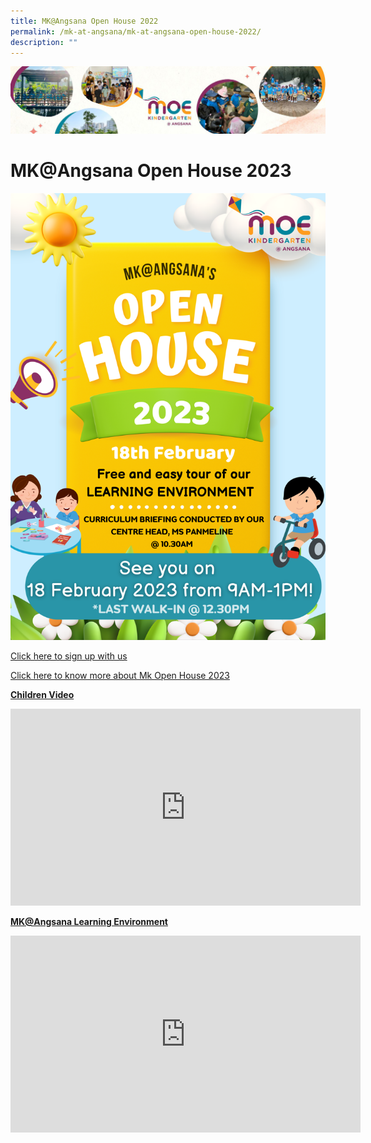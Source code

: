 ```yaml
---
title: MK@Angsana Open House 2022
permalink: /mk-at-angsana/mk-at-angsana-open-house-2022/
description: ""
---
```

![](/images/MK-Angsana.jpg)

MK@Angsana Open House 2023
==========================

![MK Poster](/images/MK%20Poster%202023.png)

[Click here to sign up with us](https://go.gov.sg/mkopenhouse2023pmk)

[Click here to know more about Mk Open House 2023](https://go.gov.sg/mkpmk)

<u><b>Children Video</b></u>

<iframe width="560" height="315" src="https://www.youtube.com/embed/-MU3AReEgbQ" title="YouTube video player" frameborder="0" allow="accelerometer; autoplay; clipboard-write; encrypted-media; gyroscope; picture-in-picture" allowfullscreen></iframe>

<u><b>**MK@Angsana Learning Environment**</b></u>

<iframe width="560" height="315" src="https://www.youtube.com/embed/hTxzSBftLcU" title="YouTube video player" frameborder="0" allow="accelerometer; autoplay; clipboard-write; encrypted-media; gyroscope; picture-in-picture; web-share" allowfullscreen></iframe>